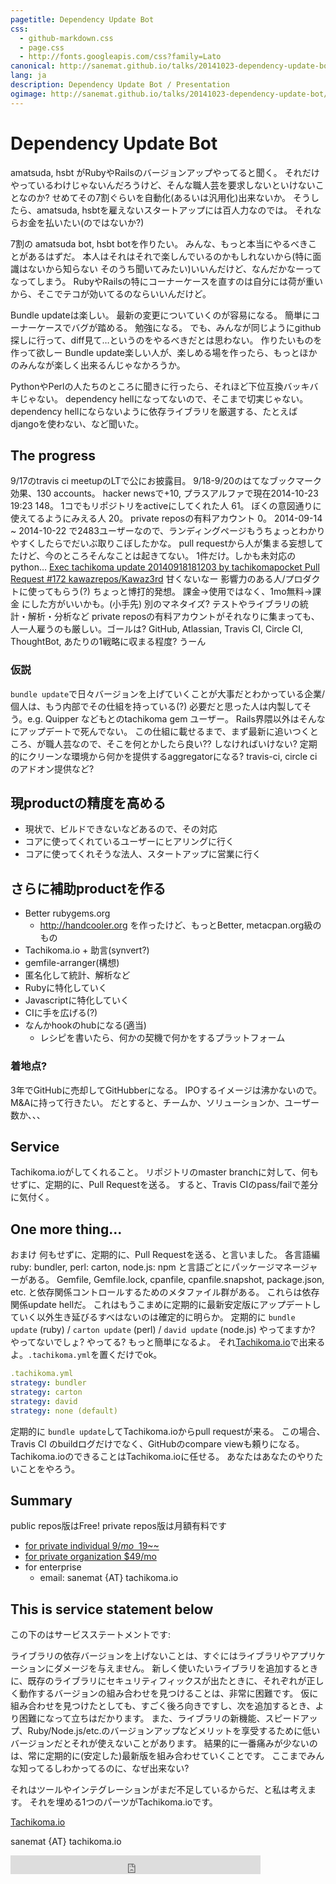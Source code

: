```yaml
---
pagetitle: Dependency Update Bot
css:
  - github-markdown.css
  - page.css
  - http://fonts.googleapis.com/css?family=Lato
canonical: http://sanemat.github.io/talks/20141023-dependency-update-bot/
lang: ja
description: Dependency Update Bot / Presentation
ogimage: http://sanemat.github.io/talks/20141023-dependency-update-bot/interval-pull-requests.gif
---
```

<script type="text/javascript">
  window.analytics=window.analytics||[],window.analytics.methods=["identify","group","track","page","pageview","alias","ready","on","once","off","trackLink","trackForm","trackClick","trackSubmit"],window.analytics.factory=function(t){return function(){var a=Array.prototype.slice.call(arguments);return a.unshift(t),window.analytics.push(a),window.analytics}};for(var i=0;i<window.analytics.methods.length;i++){var key=window.analytics.methods[i];window.analytics[key]=window.analytics.factory(key)}window.analytics.load=function(t){if(!document.getElementById("analytics-js")){var a=document.createElement("script");a.type="text/javascript",a.id="analytics-js",a.async=!0,a.src=("https:"===document.location.protocol?"https://":"http://")+"cdn.segment.io/analytics.js/v1/"+t+"/analytics.min.js";var n=document.getElementsByTagName("script")[0];n.parentNode.insertBefore(a,n)}},window.analytics.SNIPPET_VERSION="2.0.9",
  window.analytics.load("ig7q6np7c1");
  window.analytics.page();
</script>

# Dependency Update Bot

amatsuda, hsbt がRubyやRailsのバージョンアップやってると聞く。
それだけやっているわけじゃないんだろうけど、そんな職人芸を要求しないといけないことなのか?
せめてその7割ぐらいを自動化(あるいは汎用化)出来ないか。
そうしたら、amatsuda, hsbtを雇えないスタートアップには百人力なのでは。
それならお金を払いたい(のではないか?)

7割の amatsuda bot, hsbt botを作りたい。
みんな、もっと本当にやるべきことがあるはずだ。
本人はそれはそれで楽しんでいるのかもしれないから(特に面識はないから知らない そのうち聞いてみたい)いいんだけど、なんだかなーってなってしまう。
RubyやRailsの特にコーナーケースを直すのは自分には荷が重いから、そこでテコが効いてるのならいいんだけど。

Bundle updateは楽しい。
最新の変更についていくのが容易になる。
簡単にコーナーケースでバグが踏める。
勉強になる。
でも、みんなが同じようにgithub探しに行って、diff見て…というのをやるべきだとは思わない。
作りたいものを作って欲しー
Bundle update楽しい人が、楽しめる場を作ったら、もっとほかのみんなが楽しく出来るんじゃなかろうか。

PythonやPerlの人たちのところに聞きに行ったら、それほど下位互換バッキバキじゃない。
dependency hellになってないので、そこまで切実じゃない。
dependency hellにならないように依存ライブラリを厳選する、たとえばdjangoを使わない、など聞いた。

## The progress

9/17のtravis ci meetupのLTで公にお披露目。
9/18-9/20のはてなブックマーク効果、130 accounts。
hacker newsで+10, プラスアルファで現在2014-10-23 19:23 148。
1コでもリポジトリをactiveにしてくれた人 61。
ぼくの意図通りに使えてるようにみえる人 20。
private reposの有料アカウント 0。
2014-09-14 ~ 2014-10-22 で2483ユーザーなので、ランディングページもうちょっとわかりやすくしたらでだいぶ取りこぼしたかな。
pull requestから人が集まる妄想してたけど、今のところそんなことは起きてない。
1件だけ。しかも未対応のpython… [Exec tachikoma update 20140918181203 by tachikomapocket Pull Request #172 kawazrepos/Kawaz3rd](https://github.com/kawazrepos/Kawaz3rd/pull/172)
甘くないなー
影響力のある人/プロダクトに使ってもらう(?) ちょっと博打的発想。
課金->使用ではなく、1mo無料->課金 にした方がいいかも。(小手先)
別のマネタイズ? テストやライブラリの統計・解析・分析など
private reposの有料アカウントがそれなりに集まっても、人一人雇うのも厳しい。ゴールは?
GitHub, Atlassian, Travis CI, Circle CI, ThoughtBot, あたりの1戦略に収まる程度? うーん

### 仮説

`bundle update`で日々バージョンを上げていくことが大事だとわかっている企業/個人は、もう内部でその仕組を持っている(?)
必要だと思った人は内製してそう。e.g. Quipper などもとのtachikoma gem ユーザー。
Rails界隈以外はそんなにアップデートで死んでない。
この仕組に載せるまで、まず最新に追いつくところ、が職人芸なので、そこを何とかしたら良い?? しなければいけない?
定期的にクリーンな環境から何かを提供するaggregatorになる? travis-ci, circle ciのアドオン提供など?


## 現productの精度を高める

- 現状で、ビルドできないなどあるので、その対応
- コアに使ってくれているユーザーにヒアリングに行く
- コアに使ってくれそうな法人、スタートアップに営業に行く

## さらに補助productを作る

- Better rubygems.org
     - http://handcooler.org を作ったけど、もっとBetter, metacpan.org級のもの
- Tachikoma.io + 助言(synvert?)
- gemfile-arranger(構想)
- 匿名化して統計、解析など
- Rubyに特化していく
- Javascriptに特化していく
- CIに手を広げる(?)
- なんかhookのhubになる(適当)
   - レシピを書いたら、何かの契機で何かをするプラットフォーム

### 着地点?

3年でGitHubに売却してGitHubberになる。
IPOするイメージは沸かないので。M&Aに持って行きたい。
だとすると、チームか、ソリューションか、ユーザー数か、、、

## Service

Tachikoma.ioがしてくれること。
リポジトリのmaster branchに対して、何もせずに、定期的に、Pull Requestを送る。
すると、Travis CIのpass/failで差分に気付く。

## One more thing...

おまけ
何もせずに、定期的に、Pull Requestを送る、と言いました。
各言語編
ruby: bundler, perl: carton, node.js: npm と言語ごとにパッケージマネージャーがある。
Gemfile, Gemfile.lock, cpanfile, cpanfile.snapshot, package.json, etc. と依存関係コントロールするためのメタファイル群がある。
これらは依存関係update hellだ。
これはもうこまめに定期的に最新安定版にアップデートしていく以外生き延びるすべはないのは確定的に明らか。
定期的に `bundle update` (ruby) / `carton update` (perl) / `david update` (node.js)
やってますか? やってないでしょ? やってる? もっと簡単になるよ。
それ[Tachikoma.io][tachikoma-io]で出来るよ。`.tachikoma.yml`を置くだけでok。

```yaml
.tachikoma.yml
strategy: bundler
strategy: carton
strategy: david
strategy: none (default)
```

定期的に `bundle update`してTachikoma.ioからpull requestが来る。
この場合、Travis CI のbuildログだけでなく、GitHubのcompare viewも頼りになる。
Tachikoma.ioのできることはTachikoma.ioに任せる。
あなたはあなたのやりたいことをやろう。

## Summary

public repos版はFree!
private repos版は月額有料です

- [for private individual $9/mo ~~$19~~](https://gumroad.com/l/JwtkV/travisci)
- [for private organization $49/mo](https://gumroad.com/l/oDPx)
- for enterprise
    - email: sanemat {AT} tachikoma.io

## This is service statement below

この下のはサービスステートメントです:

ライブラリの依存バージョンを上げないことは、すぐにはライブラリやアプリケーションにダメージを与えません。
新しく使いたいライブラリを追加するときに、既存のライブラリにセキュリティフィックスが出たときに、それぞれが正しく動作するバージョンの組み合わせを見つけることは、非常に困難です。
仮に組み合わせを見つけたとしても、すごく後ろ向きですし、次を追加するとき、より困難になって立ちはだかります。
また、ライブラリの新機能、スピードアップ、Ruby/Node.js/etc.のバージョンアップなどメリットを享受するために低いバージョンだとそれが使えないことがあります。
結果的に一番痛みが少ないのは、常に定期的に(安定した)最新版を組み合わせていくことです。
ここまでみんな知ってるしわかってるのに、なぜ出来ない?

それはツールやインテグレーションがまだ不足しているからだ、と私は考えます。
それを埋める1つのパーツがTachikoma.ioです。

[Tachikoma.io][tachikoma-io]

sanemat {AT} tachikoma.io

<iframe src="http://expando.github.io/add/?u=http%3A%2F%2Fsanemat.github.io%2Ftalks%2F20141023-dependency-update-bot%2F&t=Dependency%20Update%20Bot" frameborder=0 frametransparency=1 scrolling=no height=30 width=400>
</iframe>

[tachikoma-io]:http://tachikoma.io/?utm_source=talk&utm_medium=slide&utm_campaign=20141023-dependency-update-bot
